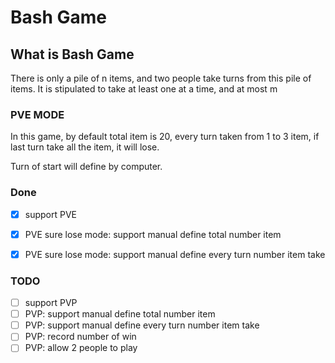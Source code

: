 # Bash Game

## What is Bash Game

There is only a pile of n items, and two people take turns from this pile of items. It is stipulated to take at least one at a time, and at most m

### PVE MODE

In this game, by default total item is 20, every turn taken from 1 to 3 item, if last turn take all the item, it will lose.

Turn of start will define by computer.


### Done

- [x] support PVE
- [x] PVE sure lose mode: support manual define total number item
- [x] PVE sure lose mode: support manual define every turn number item take





### TODO

- [ ] support PVP
- [ ] PVP: support manual define total number item
- [ ] PVP: support manual define every turn number item take
- [ ] PVP: record number of win
- [ ] PVP: allow 2 people to play
